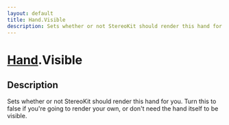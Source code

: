 ```yaml
---
layout: default
title: Hand.Visible
description: Sets whether or not StereoKit should render this hand for you. Turn this to false if you're going to render your own, or don't need the hand itself to be visible.
---
```

# [Hand]({{site.url}}/Pages/Reference/Hand.html).Visible

## Description
Sets whether or not StereoKit should render this hand
for you. Turn this to false if you're going to render your own,
or don't need the hand itself to be visible.

